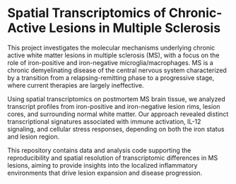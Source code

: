 # Spatial Transcriptomics of Chronic-Active Lesions in Multiple Sclerosis

This project investigates the molecular mechanisms underlying chronic active white matter lesions in multiple sclerosis (MS), with a focus on the role of iron-positive and iron-negative microglia/macrophages. MS is a chronic demyelinating disease of the central nervous system characterized by a transition from a relapsing-remitting phase to a progressive stage, where current therapies are largely ineffective.

Using spatial transcriptomics on postmortem MS brain tissue, we analyzed transcript profiles from iron-positive and iron-negative lesion rims, lesion cores, and surrounding normal white matter. Our approach revealed distinct transcriptional signatures associated with immune activation, IL-12 signaling, and cellular stress responses, depending on both the iron status and lesion region.

This repository contains data and analysis code supporting the reproducibility and spatial resolution of transcriptomic differences in MS lesions, aiming to provide insights into the localized inflammatory environments that drive lesion expansion and disease progression.


